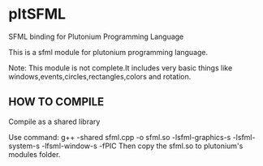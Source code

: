 # pltSFML
SFML binding for Plutonium Programming Language

This is a sfml module for plutonium programming language.

Note: This module is not complete.It includes very basic things like windows,events,circles,rectangles,colors and rotation.

HOW TO COMPILE
-----------------
 Compile as a shared library
 
 Use command: 
   g++ -shared sfml.cpp -o sfml.so -lsfml-graphics-s -lsfml-system-s -lfsml-window-s -fPIC
 Then copy the sfml.so to plutonium's modules folder.
 
